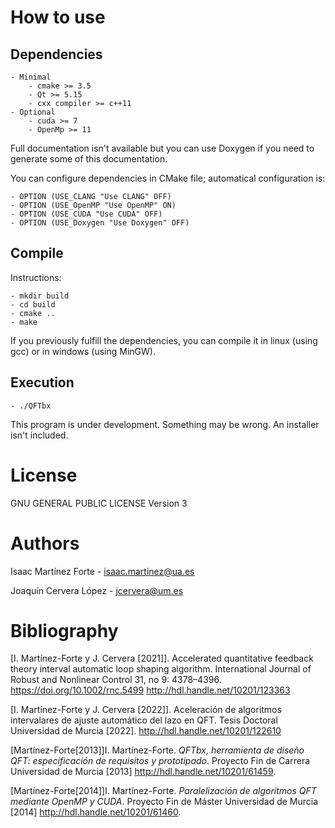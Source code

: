 # How to use

## Dependencies

	- Minimal
		- cmake >= 3.5
		- Qt >= 5.15
		- cxx compiler >= c++11
	- Optional
		- cuda >= 7
		- OpenMp >= 11


Full documentation isn't available but you can use Doxygen if you need to generate some of this documentation. 

You can configure dependencies in CMake file;  automatical configuration is: 

	- OPTION (USE_CLANG "Use CLANG" OFF)
	- OPTION (USE_OpenMP "Use OpenMP" ON)
	- OPTION (USE_CUDA "Use CUDA" OFF)
	- OPTION (USE_Doxygen "Use Doxygen" OFF)



## Compile

Instructions:

	- mkdir build
	- cd build
	- cmake ..
	- make
	
If you previously fulfill the dependencies, you can compile it in linux (using gcc) or in windows (using MinGW).

## Execution

	- ./QFTbx
	
This program is under development. Something may be wrong. An installer isn't included.

# License

GNU GENERAL PUBLIC LICENSE Version 3


# Authors 

Isaac Martínez Forte - <isaac.martinez@ua.es>

Joaquín Cervera López - <jcervera@um.es>


# Bibliography

[I. Martı́nez-Forte y J. Cervera [2021]]. Accelerated quantitative feedback theory interval automatic loop shaping algorithm. International Journal of Robust and Nonlinear Control 31, no 9: 4378–4396. https://doi.org/10.1002/rnc.5499 	http://hdl.handle.net/10201/123363

[I. Martı́nez-Forte y J. Cervera [2022]]. Aceleración de algoritmos intervalares de ajuste automático del lazo en QFT. Tesis Doctoral Universidad de Murcia [2022]. http://hdl.handle.net/10201/122610

[Martínez-Forte[2013]]I. Martínez-Forte. *QFTbx,  herramienta  de  diseño  QFT:  especificación de requisitos y prototipado*. Proyecto Fin de Carrera Universidad de Murcia [2013] http://hdl.handle.net/10201/61459.

[Martínez-Forte[2014]]I. Martínez-Forte. *Paralelización de algoritmos QFT mediante OpenMP y CUDA*. Proyecto Fin de Máster Universidad de Murcia [2014] http://hdl.handle.net/10201/61460.


